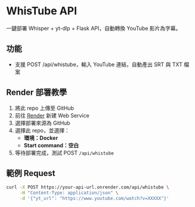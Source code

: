 # WhisTube API

一鍵部署 Whisper + yt-dlp + Flask API，自動轉換 YouTube 影片為字幕。

## 功能
- 支援 POST /api/whistube，輸入 YouTube 連結，自動產出 SRT 與 TXT 檔案

## Render 部署教學
1. 將此 repo 上傳至 GitHub
2. 前往 [Render](https://dashboard.render.com) 新建 Web Service
3. 選擇部署來源為 GitHub
4. 選擇此 repo，並選擇：
   - **環境：Docker**
   - **Start command：空白**
5. 等待部署完成，測試 POST `/api/whistube`

## 範例 Request
```bash
curl -X POST https://your-api-url.onrender.com/api/whistube \
     -H "Content-Type: application/json" \
     -d '{"yt_url": "https://www.youtube.com/watch?v=XXXXX"}'
```
